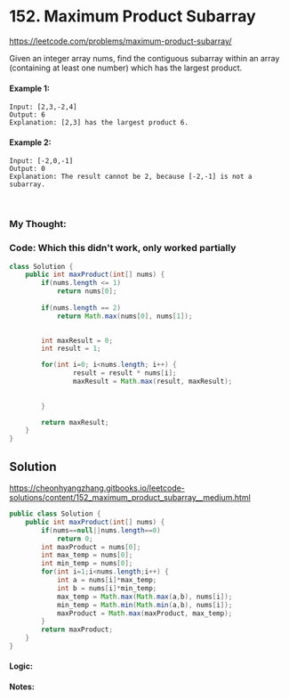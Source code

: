 # 152. Maximum Product Subarray

https://leetcode.com/problems/maximum-product-subarray/

Given an integer array nums, find the contiguous subarray within an array (containing at least one number) which has the largest product.

#### Example 1:
```
Input: [2,3,-2,4]
Output: 6
Explanation: [2,3] has the largest product 6.
```

#### Example 2:
```
Input: [-2,0,-1]
Output: 0
Explanation: The result cannot be 2, because [-2,-1] is not a subarray.
```

<br>

### My Thought: 


### Code: Which this didn't work, only worked partially
```java
class Solution {
    public int maxProduct(int[] nums) {
        if(nums.length <= 1)
            return nums[0]; 
        
        if(nums.length == 2) 
            return Math.max(nums[0], nums[1]);
        

        int maxResult = 0; 
        int result = 1; 

        for(int i=0; i<nums.length; i++) {
                result = result * nums[i]; 
                maxResult = Math.max(result, maxResult); 
            
            
        }

        return maxResult; 
    }
}
```    


## Solution
https://cheonhyangzhang.gitbooks.io/leetcode-solutions/content/152_maximum_product_subarray__medium.html

```java
public class Solution {
    public int maxProduct(int[] nums) {
        if(nums==null||nums.length==0)
            return 0;
        int maxProduct = nums[0];
        int max_temp = nums[0];
        int min_temp = nums[0];
        for(int i=1;i<nums.length;i++) {
            int a = nums[i]*max_temp;
            int b = nums[i]*min_temp;
            max_temp = Math.max(Math.max(a,b), nums[i]);
            min_temp = Math.min(Math.min(a,b), nums[i]);
            maxProduct = Math.max(maxProduct, max_temp);
        }
        return maxProduct;
    }
}

```

#### Logic: 

#### Notes: 


